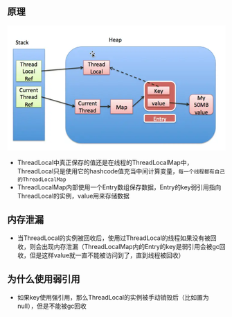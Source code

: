 ## 原理
![image](4.threadlocal.assets/12548)
- ThreadLocal中真正保存的值还是在线程的ThreadLocalMap中，ThreadLocal只是使用它的hashcode值充当中间计算变量，`每一个线程都有自己的ThreadLocalMap`
- ThreadLocalMap内部使用一个Entry数组保存数据，Entry的key弱引用指向ThreadLocal的实例，value用来存储数据

## 内存泄漏
- 当ThreadLocal的实例被回收后，使用过ThreadLocal的线程如果没有被回收，则会出现内存泄漏（ThreadLocalMap内的Entry的key是弱引用会被gc回收，但是这样value就一直不能被访问到了，直到线程被回收）

##  为什么使用弱引用
- 如果key使用强引用，那么ThreadLocal的实例被手动销毁后（比如置为null），但是不能被gc回收